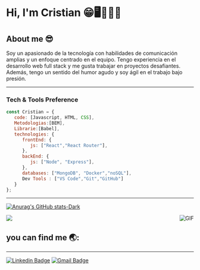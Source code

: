# Hi, I'm Cristian  😁🖥👨🏽‍💻
 ## About me 😎
Soy un apasionado de la tecnología con habilidades de comunicación amplias y un enfoque centrado en el equipo. Tengo experiencia en el desarrollo web full stack y me gusta trabajar en    proyectos desafiantes. Además, tengo un sentido del humor agudo y soy ágil en el trabajo bajo presión.

 ***
### Tech & Tools Preference

```js
const Cristian = {
   code: [Javascript, HTML, CSS],
   Metodologias:[BEM],
   Librarie:[Babel],
   technologies: {
      frontEnd: {
         js: ["React","React Router"],
      },
      backEnd: {
         js: ["Node", "Express"],
      },
      databases: ["MongoDB", "Docker","noSQL"],
      Dev Tools : ["VS Code","Git","GitHub"]
   }
};
```
***

[![Anurag's GitHub stats-Dark](https://github-readme-stats.vercel.app/api?username=ElAlegria&show_icons=true&theme=dark#gh-dark-mode-only)](https://github.com/anuraghazra/github-readme-stats#gh-dark-mode-only)

 <img align="right" alt="GIF" src="https://i.pinimg.com/originals/e4/26/70/e426702edf874b181aced1e2fa5c6cde.gif" />

<a href="https://github.com/ElAlegria">
  <img align="center" src="https://github-readme-stats.vercel.app/api/top-langs/?username=ElAlegria&theme=radical&hide=glsl,python" />
</a>

## you can find me 🌏:
***
   [![Linkedin Badge](https://img.shields.io/badge/-Cristian_Alegria-blue?style=flat&logo=Linkedin&logoColor=white&link=https://www.linkedin.com/in/elalegria)](https://www.linkedin.com/in/elalegria)
   [![Gmail Badge](https://img.shields.io/badge/-abrahama.32v@gmail.com-c14438?style=flat&logo=Gmail&logoColor=white&link=mailto:abrahama.32v@gmail.com)](mailto:abrahama.32v@gmail.com)
<!-- [![Medium Badge](https://img.shields.io/badge/-@__abdullahalrifat95-000000?style=flat&labelColor=000000&logo=Medium&link=https://medium.com/@_abdullahalrifat95)](https://medium.com/@_abdullahalrifat95)

[![Facebook Badge](https://img.shields.io/badge/-abdullahalrifatcse-%231877F2.svg?&style=flat-square&logo=facebook&logoColor=white&link=https://www.facebook.com/abdullahalrifatcse)](https://www.facebook.com/abdullahalrifatcse)
[![Facebook Badge](https://img.shields.io/badge/-abdullahalrifat.github.io-%231877F2.svg?&style=flat-square&logoColor=white&link=https://abdullahalrifat.github.io/)](https://abdullahalrifat.github.io/) -->


<!--
**ElAlegria/ElAlegria** is a ✨ _special_ ✨ repository because its `README.md` (this file) appears on your GitHub profile.
Here are some ideas to get you started:

- 🔭 I’m currently working on ...
- 🌱 I’m currently learning ...
- 👯 I’m looking to collaborate on ...
- 🤔 I’m looking for help with ...
- 💬 Ask me about ...
- 📫 How to reach me: ...
- 😄 Pronouns: ...
- ⚡ Fun fact: ...
-->
